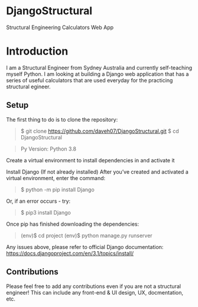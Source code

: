 # DjangoStructural
Structural Engineering Calculators Web App

# Introduction
I am a Structural Engineer from Sydney Australia and currently self-teaching myself Python. 
I am looking at building a Django web application that has a series of useful calculators that are used everyday for the practicing structural egineer.  

## Setup
The first thing to do is to clone the repository:

> $ git clone https://github.com/daveh07/DjangoStructural.git
> $ cd DjangoStructural

> Py Version: Python 3.8

Create a virtual environment to install dependencies in and activate it


Install Django (If not already installed)
After you’ve created and activated a virtual environment, enter the command:

> $ python -m pip install Django

Or, if an error occurs - try:
> $ pip3 install Django

Once pip has finished downloading the dependencies:

> (env)$ cd project
> (env)$ python manage.py runserver

Any issues above, please refer to official Django documentation: https://docs.djangoproject.com/en/3.1/topics/install/

## Contributions
Please feel free to add any contributions even if you are not a structural engineer! This can include any front-end & UI design, UX, docmentation, etc.
